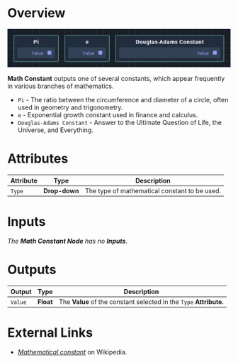 # Overview

![](../../../.gitbook/assets/node-mathconstant.png)

**Math Constant** outputs one of several constants, which appear frequently in various branches of mathematics.

- `Pi` - The ratio between the circumference and diameter of a circle, often used in geometry and trigonometry.
- `e` - Exponential growth constant used in finance and calculus.
- `Douglas-Adams Constant` - Answer to the Ultimate Question of Life, the Universe, and Everything.

# Attributes

|Attribute|Type|Description|
|---|---|---|
|`Type`|**Drop-down**|The type of mathematical constant to be used.|

# Inputs

*The **Math Constant Node** has no **Inputs***.

# Outputs

|Output|Type|Description|
|---|---|---|
|`Value`|**Float**|The **Value** of the constant selected in the `Type` **Attribute.**|

# External Links

- [*Mathematical constant*](https://en.wikipedia.org/wiki/Mathematical_constant) on Wikipedia.